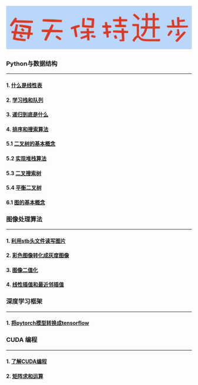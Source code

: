 ![image](./docs/daydayup.png)

### Python与数据结构
--------------------
#### 1. [什么是线性表](https://nbviewer.jupyter.org/github/YunYang1994/CodeFun/blob/master/000-data_structure/1.什么是线性表.ipynb)
#### 2. [学习栈和队列](https://nbviewer.jupyter.org/github/YunYang1994/CodeFun/blob/master/000-data_structure/2.学习栈和队列.ipynb)
#### 3. [递归到底是什么](https://nbviewer.jupyter.org/github/YunYang1994/CodeFun/blob/master/000-data_structure/3.递归到底是什么.ipynb)
#### 4. [排序和搜索算法](https://nbviewer.jupyter.org/github/YunYang1994/CodeFun/blob/master/000-data_structure/4.排序和搜索算法.ipynb)
#### 5.1 [二叉树的基本概念](https://nbviewer.jupyter.org/github/YunYang1994/CodeFun/blob/master/000-data_structure/5.1.二叉树的基本概念.ipynb)
#### 5.2 [实现堆栈算法](https://nbviewer.jupyter.org/github/YunYang1994/CodeFun/blob/master/000-data_structure/5.2.实现堆栈算法.ipynb)
#### 5.3 [二叉搜索树](https://nbviewer.jupyter.org/github/YunYang1994/CodeFun/blob/master/000-data_structure/5.3.二叉搜索树.ipynb)
#### 5.4 [平衡二叉树](https://nbviewer.jupyter.org/github/YunYang1994/CodeFun/blob/master/000-data_structure/5.4.平衡二叉树.ipynb)
#### 6.1 [图的基本概念](https://nbviewer.jupyter.org/github/YunYang1994/CodeFun/blob/master/000-data_structure/6.1.图的基本概念.ipynb)



### 图像处理算法
--------------------
#### 1. [利用stb头文件读写图片](https://github.com/YunYang1994/CodeFun/tree/master/001-stb_image#stb_image)
#### 2. [彩色图像转化成灰度图像](https://github.com/YunYang1994/CodeFun/tree/master/002-image_basics#rgb2gray)
#### 3. [图像二值化](https://github.com/YunYang1994/CodeFun/tree/master/002-image_basics#thresh_binary)
#### 4. [线性插值和最近邻插值](https://github.com/YunYang1994/CodeFun/tree/master/002-image_basics#bilinear_resize)

### 深度学习框架
--------------------
#### 1. [将pytorch模型转换成tensorflow](https://github.com/YunYang1994/CodeFun/tree/master/003-pytorch2tf)

### CUDA 编程
--------------------
#### 1. [了解CUDA编程](https://github.com/YunYang1994/cuda-tutorial/blob/master/004-cuda_tutorial/chapter01)
#### 2. [矩阵求和运算](https://github.com/YunYang1994/cuda-tutorial/blob/master/004-cuda_tutorial/chapter02)
